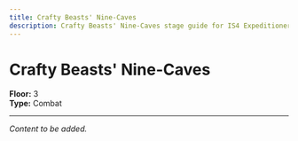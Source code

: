 ```yaml
---
title: Crafty Beasts' Nine-Caves
description: Crafty Beasts' Nine-Caves stage guide for IS4 Expeditioner's Joklumarkar
---
```


# Crafty Beasts' Nine-Caves

**Floor:** 3  
**Type:** Combat  

---

*Content to be added.*
